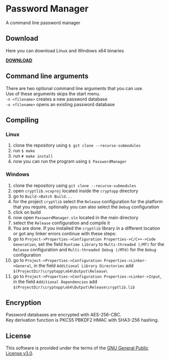 # Password Manager

A command line password manager

## Download
Here you can download Linux and Windows x64 binaries

**[DOWNLOAD](https://github.com/apavazza/PasswordManager/releases)**

## Command line arguments

There are two optional command line arguments that you can use.  
Use of these arguments skips the start menu.  
`-n <filename>` creates a new password database  
`-o <filename>` opens an existing password database

## Compiling

### Linux

1. clone the repository using `$ git clone --recurse-submodules`
1. run `$ make`
1. run `# make install`
1. now you can run the program using `$ PasswordManager`

### Windows

1. clone the repository using `git clone --recurse-submodules`
1. open `cryptlib.vcxproj` located inside the `cryptopp` directory
1. go to `Build->Batch Build...`
1. for the project `cryptlib` select the `Release` configuration for the platform that you require, optionally you can also select the `Debug` configuration
1. click on build
1. now open `PasswordManager.sln` located in the main directory
1. select the `Release` configuration and compile it
1. You are done. If you installed the `cryptlib` library in a different location or got any linker errors continue with these steps:
1. go to `Project->Properties->Configuration Properties->C/C++->Code Generation`, set the field `Runtime Library` to `Multi-threaded (/MT)` for the `Release` configuration and `Multi-threaded Debug (/MTd)` for the `Debug` configuration
1. go to `Project->Properties->Configuration Properties->Linker->General`, in the field `Additional Library Directories` add  `$(ProjectDir)\cryptopp\x64\Output\Release\`
1. go to `Project->Properties->Configuration Properties->Linker->Input`, in the field `Additional Dependencies` add `$(ProjectDir)\cryptopp\x64\Output\Release\cryptlib.lib`

## Encryption
Password databases are encrypted with AES-256-CBC.  
Key derivation function is PKCS5 PBKDF2 HMAC with SHA3-256 hashing.

## License
This software is provided under the terms of the [GNU General Public License v3.0](https://www.gnu.org/licenses/gpl-3.0.txt).
